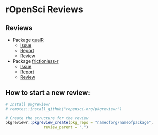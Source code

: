 
<!-- README.md is generated from README.Rmd. Please edit that file -->

# rOpenSci Reviews

<!-- badges: start -->
<!-- badges: end -->

## Reviews

-   Package [qualR](https://github.com/quishqa/qualR)
    -   [Issue](https://github.com/ropensci/software-review/issues/474)
    -   [Report](https://github.com/beatrizmilz/ropensci_reviews/blob/main/review-qualR/README.md)
    -   [Review](https://github.com/ropensci/software-review/issues/474#issuecomment-981622813)
-   Package
    [frictionless-r](https://github.com/frictionlessdata/frictionless-r)
    -   [Issue](https://github.com/ropensci/software-review/issues/495)
    -   [Report](https://github.com/beatrizmilz/ropensci_reviews/blob/main/frictionless/review.md)
    -   [Review](https://github.com/ropensci/software-review/issues/495#issuecomment-1025860861)

## How to start a new review:

``` r
# Install pkgreviewr
# remotes::install_github("ropensci-org/pkgreviewr")

# Create the structure for the review
pkgreviewr::pkgreview_create(pkg_repo = "nameoforg/nameofpackage", 
                 review_parent = ".")
```
